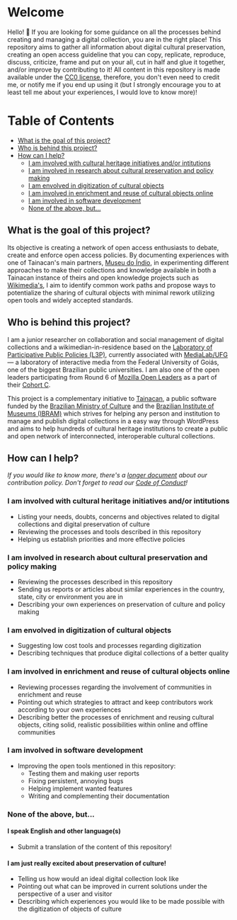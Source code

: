 # Welcome
Hello! 👋 If you are looking for some guidance on all the processes behind creating and managing a digital collection, you are in the right place! This repository aims to gather all information about digital cultural preservation, creating an open access guideline that you can copy, replicate, reproduce, discuss, criticize, frame and put on your all, cut in half and glue it together, and/or improve by contributing to it! All content in this repository is made available under the [CC0 license](https://creativecommons.org/publicdomain/zero/1.0/), therefore, you don't even need to credit me, or notify me if you end up using it (but I strongly encourage you to at least tell me about your experiences, I would love to know more)!

Table of Contents
=================

* [What is the goal of this project?](#what-is-the-goal-of-this-project)
* [Who is behind this project?](#who-is-behind-this-project)
* [How can I help?](#how-can-i-help)
     * [I am involved with cultural heritage initiatives and/or intitutions](#i-am-involved-with-cultural-heritage-initiatives-andor-intitutions)
     * [I am involved in research about cultural preservation and policy making](#i-am-involved-in-research-about-cultural-preservation-and-policy-making)
     * [I am envolved in digitization of cultural objects](#i-am-envolved-in-digitization-of-cultural-objects)
     * [I am involved in enrichment and reuse of cultural objects online](#i-am-involved-in-enrichment-and-reuse-of-cultural-objects-online)
     * [I am involved in software development](#i-am-involved-in-software-development)
     * [None of the above, but...](#none-of-the-above-but)

## What is the goal of this project?

Its objective is creating a network of open access enthusiasts to debate, create and enforce open access policies. By documenting experiences with one of Tainacan's main partners, [Museu do Índio](http://www.museudoindio.gov.br/), in experimenting different approaches to make their collections and knowledge available in both a Tainacan instance of theirs and open knowledge projects such as [Wikimedia's](https://www.wikimedia.org/), I aim to identify common work paths and propose ways to potentialize the sharing of cultural objects with minimal rework utilizing open tools and widely accepted standards.

## Who is behind this project?

I am a junior researcher on collaboration and social management of digital collections and a wikimedian-in-residence based on the  [Laboratory of Participative Public Policies (L3P)](https://www.medialab.ufg.br/n/89336-laboratorio-de-politicas-publicas-participativas), currently associated with [MediaLab/UFG](https://www.medialab.ufg.br/) — a laboratory of interactive media from the Federal University of Goiás, one of the biggest Brazilian public universities. I am also one of the open leaders participating from Round 6 of [Mozilla Open Leaders](https://foundation.mozilla.org/en/opportunity/mozilla-open-leaders/) as a part of their [Cohort C](https://foundation.mozilla.org/en/opportunity/mozilla-open-leaders/round-6/projects/projects---cohort-c/).

This project is a complementary initiative to [Tainacan](https://tainacan.org), a public software funded by the [Brazilian Ministry of Culture](http://www.cultura.gov.br/) and the [Brazilian Institute of Museums (IBRAM)](http://www.museus.gov.br/) which strives for helping any person and institution to manage and publish digital collections in a easy way through WordPress and aims to help hundreds of cultural heritage institutions to create a public and open network of interconnected, interoperable cultural collections.


## How can I help?

*If you would like to know more, there's a [longer document](https://github.com/contraexemplo/MakeItOpen/blob/master/CONTRIBUTING.md) about our contribution policy. Don't forget to read our [Code of Conduct](https://github.com/contraexemplo/MakeItOpen/blob/master/CODE_OF_CONDUCT.md)!*

### I am involved with cultural heritage initiatives and/or intitutions
- Listing your needs, doubts, concerns and objectives related to digital collections and digital preservation of culture
- Reviewing the processes and tools described in this repository
- Helping us establish priorities and more effective policies

### I am involved in research about cultural preservation and policy making
- Reviewing the processes described in this repository
- Sending us reports or articles about similar experiences in the country, state, city or environment you are in
- Describing your own experiences on preservation of culture and policy making

### I am envolved in digitization of cultural objects
- Suggesting low cost tools and processes regarding digitization
- Describing techniques that produce digital collections of a better quality

### I am involved in enrichment and reuse of cultural objects online
- Reviewing processes regarding the involvement of communities in enrichment and reuse
- Pointing out which strategies to attract and keep contributors work according to your own experiences
- Describing better the processes of enrichment and reusing cultural objects, citing solid, realistic possibilities within online and offline communities

### I am involved in software development
- Improving the open tools mentioned in this repository:
  * Testing them and making user reports
  * Fixing persistent, annoying bugs
  * Helping implement wanted features
  * Writing and complementing their documentation

### None of the above, but...

#### I speak English and other language(s)
- Submit a translation of the content of this repository!

#### I am just really excited about preservation of culture!
- Telling us how would an ideal digital collection look like
- Pointing out what can be improved in current solutions under the perspective of a user and visitor
- Describing which experiences you would like to be made possible with the digitization of objects of culture
